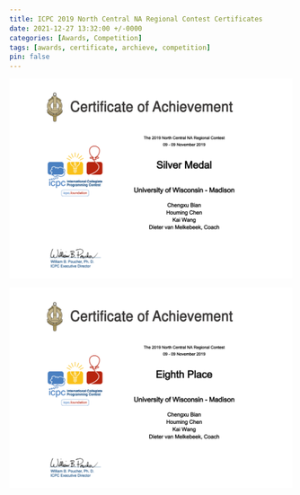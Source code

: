 ```yaml
---
title: ICPC 2019 North Central NA Regional Contest Certificates
date: 2021-12-27 13:32:00 +/-0000
categories: [Awards, Competition]
tags: [awards, certificate, archieve, competition]
pin: false
---
```

![Silver Medal - ICPC 2019 North Central NA Regional Contest - Medal](/assets/post_files/icpc_certificate/2019-North_Central_NA-MEDAL.png "Title")

![Silver Medal - ICPC 2019 North Central NA Regional Contest - Place](/assets/post_files/icpc_certificate/2019-North_Central_NA-PLACE.png "Title")
